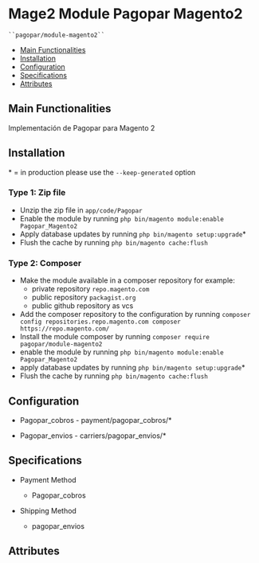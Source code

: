 # Mage2 Module Pagopar Magento2

    ``pagopar/module-magento2``

 - [Main Functionalities](#markdown-header-main-functionalities)
 - [Installation](#markdown-header-installation)
 - [Configuration](#markdown-header-configuration)
 - [Specifications](#markdown-header-specifications)
 - [Attributes](#markdown-header-attributes)


## Main Functionalities
Implementación de Pagopar para Magento 2

## Installation
\* = in production please use the `--keep-generated` option

### Type 1: Zip file

 - Unzip the zip file in `app/code/Pagopar`
 - Enable the module by running `php bin/magento module:enable Pagopar_Magento2`
 - Apply database updates by running `php bin/magento setup:upgrade`\*
 - Flush the cache by running `php bin/magento cache:flush`

### Type 2: Composer

 - Make the module available in a composer repository for example:
    - private repository `repo.magento.com`
    - public repository `packagist.org`
    - public github repository as vcs
 - Add the composer repository to the configuration by running `composer config repositories.repo.magento.com composer https://repo.magento.com/`
 - Install the module composer by running `composer require pagopar/module-magento2`
 - enable the module by running `php bin/magento module:enable Pagopar_Magento2`
 - apply database updates by running `php bin/magento setup:upgrade`\*
 - Flush the cache by running `php bin/magento cache:flush`


## Configuration

 - Pagopar_cobros - payment/pagopar_cobros/*

 - Pagopar_envios - carriers/pagopar_envios/*


## Specifications

 - Payment Method
	- Pagopar_cobros

 - Shipping Method
	- pagopar_envios


## Attributes



